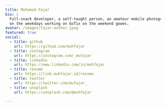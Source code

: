 ```yaml
---
title: Muhamad Fajar
bio: | 
  Full-snack developer, a self-taught person, an amateur mobile photographer,
  on the weekdays working on GoTix on the weekend gowes.
avatar: /images/fajar-author.jpeg
featured: true
social:
  - title: github
    url: https://github.com/muhfajar
  - title: instagram
    url: https://instagram.com/_mufajar
  - title: linkedin
    url: https://www.linkedin.com/in/muhfajar
  - title: resume
    url: https://link.muhfajar.id/resume
  - title: twitter
    url: https://twitter.com/mufajar_
  - title: unsplash
    url: https://unsplash.com/@muhfajar

---
```

